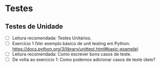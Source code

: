 # Testes

## Testes de Unidade

- [ ] Leitura recomendada: Testes Unitários.
- [ ] Exercício 1 (Ver exemplo básico de unit testing em Python: https://docs.python.org/3/library/unittest.html#basic-example)
- [ ] Leitura recomendada: Como escrever bons casos de teste.
- [ ] De volta ao exercício 1: Como podemos adicionar casos de teste úteis?